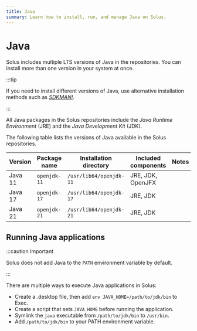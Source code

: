 ```yaml
---
title: Java
summary: Learn how to install, run, and manage Java on Solus.
---
```


# Java

Solus includes multiple LTS versions of Java in the repositories. You can install more than one version in your system at once.

:::tip

If you need to install different versions of Java, use alternative installation methods such as [_SDKMAN!_](https://sdkman.io/).

:::

All Java packages in the Solus repositories include the _Java Runtime Environment_ (JRE) and the _Java Development Kit_ (JDK).

The following table lists the versions of Java available in the Solus repositories.

| Version | Package name | Installation directory  | Included components | Notes |
| ------- | ------------ | ----------------------- | ------------------- | ----- |
| Java 11 | `openjdk-11` | `/usr/lib64/openjdk-11` | JRE, JDK, OpenJFX   |       |
| Java 17 | `openjdk-17` | `/usr/lib64/openjdk-17` | JRE, JDK            |       |
| Java 21 | `openjdk-21` | `/usr/lib64/openjdk-21` | JRE, JDK            |       |

## Running Java applications

:::caution Important

Solus does not add Java to the `PATH` environment variable by default.

:::

There are multiple ways to execute Java applications in Solus:

- Create a .desktop file, then add `env JAVA_HOME=/path/to/jdk/bin` to Exec.
- Create a script that sets `JAVA_HOME` before running the application.
- Symlink the `java` executable from `/path/to/jdk/bin` to `/usr/bin`.
- Add `/path/to/jdk/bin` to your PATH environment variable.
